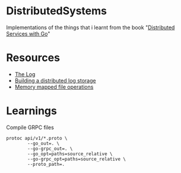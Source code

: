 # DistributedSystems

Implementations of the things that i learnt from the book "[Distributed Services with Go](https://www.amazon.in/Distributed-Services-Go-Travis-Jeffrey/dp/1680507605)" 

# Resources
- [The Log](https://engineering.linkedin.com/distributed-systems/log-what-every-software-engineer-should-know-about-real-time-datas-unifying)
- [Building a distributed log storage](https://bravenewgeek.com/building-a-distributed-log-from-scratch-part-1-storage-mechanics/)
- [Memory mapped file operations](https://blog.labix.org/2010/11/28/removing-seatbelts-with-the-go-language-for-mmap-support)

# Learnings

Compile GRPC files
```
protoc api/v1/*.proto \
		--go_out=. \
		--go-grpc_out=. \
		--go_opt=paths=source_relative \
		--go-grpc_opt=paths=source_relative \
		--proto_path=.
```
